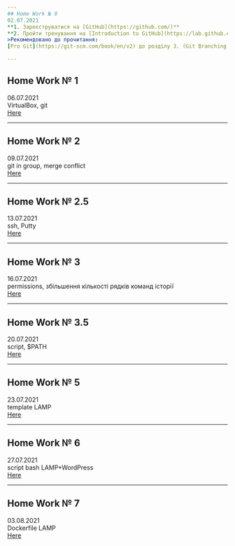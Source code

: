 ```yaml
---  
## Home Work № 0  
02.07.2021  
**1. Зареєструватися на [GitHub](https://github.com/)**  
**2. Пройти тренування на [Introduction to GitHub](https://lab.github.com/)**  
>Рекомендовано до прочитання:  
[Pro Git](https://git-scm.com/book/en/v2) до розділу 3. (Git Branching включно.)  

---  
```

## Home Work № 1  
06.07.2021  
VirtualBox, git  
[Here](./HW1)  

---  
## Home Work № 2  
09.07.2021  
git in group, merge conflict   
[Here](https://github.com/Yevhen-Morhunov/KnowledgeSharing)  
  
---
## Home Work № 2.5    
13.07.2021  
ssh, Putty  
[Here](./HW2_5)  
  
---
## Home Work № 3    
16.07.2021  
permissions, збільшення кількості рядків команд історії  
[Here](./HW3)  
  
---
## Home Work № 3.5    
20.07.2021  
script, $PATH  
[Here](./HW3_5)  
  
---
## Home Work № 5    
23.07.2021  
template LAMP  
[Here](./HW5)  
  
---
## Home Work № 6    
27.07.2021  
script bash LAMP+WordPress  
[Here](./HW6)   

---
## Home Work № 7  
03.08.2021  
Dockerfile LAMP  
[Here](./HW7)    